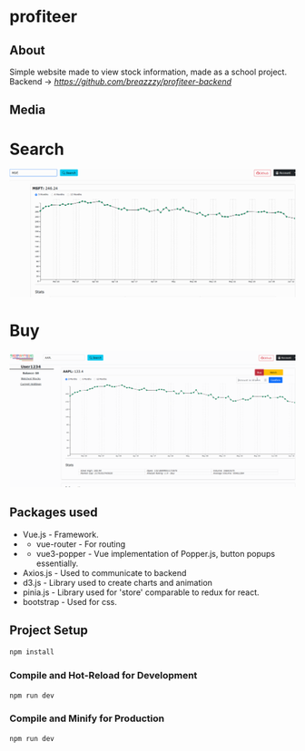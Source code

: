 # profiteer

## About

Simple website made to view stock information, made as a school project.
Backend -> *https://github.com/breazzzy/profiteer-backend*

## Media

# Search

![Alt Text](https://github.com/breazzzy/profiteer-frontend/blob/4e82fd6c3f96f2682866f2ef17bc3b68c097e5a4/git_show/animation.gif)

# Buy

![Alt Text](https://github.com/breazzzy/profiteer-frontend/blob/0254558d40c8b61933b6d8536b97fc31266cb31a/git_show/buy_animation.gif)

## Packages used

- Vue.js - Framework.
- - vue-router - For routing
- - vue3-popper - Vue implementation of Popper.js, button popups essentially.
- Axios.js - Used to communicate to backend
- d3.js - Library used to create charts and animation
- pinia.js - Library used for 'store' comparable to redux for react.
- bootstrap - Used for css.

## Project Setup

```sh
npm install
```

### Compile and Hot-Reload for Development

```sh
npm run dev
```

### Compile and Minify for Production

```sh
npm run dev
```
